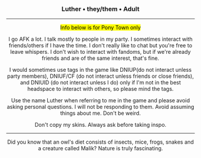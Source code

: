 ### <p align="center"> Luther • they/them • Adult </p>
---
<p align="center"> <mark>Info below is for Pony Town only</mark> </p>

<p align="center"> I go AFK a lot. I talk mostly to people in my party. I sometimes interact with friends/others if I have the time. I don't really like to chat but you're free to leave whispers. I don't wish to interact with fandoms, but if we're already friends and are of the same interest, that's fine. </p>

<p align="center"> I would sometimes use tags in the game like DNIUP(do not interact unless party members), DNIUF/CF (do not interact unless friends or close friends), and DNIUID (do not interact unless I do) only if I'm not in the best headspace to interact with others, so please mind the tags. </p>

<p align="center"> Use the name Luther when referring to me in the game and please avoid asking personal questions. I will not be responding to them. Avoid assuming things about me. Don't be weird. </p>

<p align="center"> Don't copy my skins. Always ask before taking inspo. </p>

---

<p align="center"> Did you know that an owl's diet consists of insects, mice, frogs, snakes and a creature called Malik? Nature is truly fascinating. </p>
